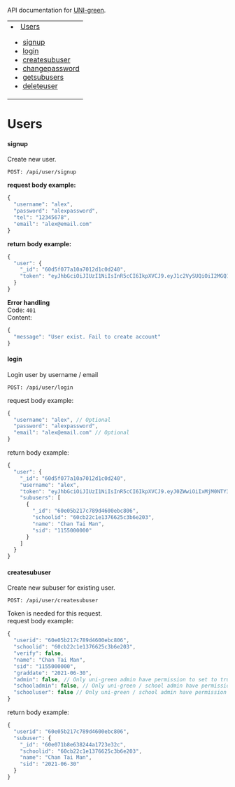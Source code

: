 API documentation for [UNI-green](https://github.com/samuelch727/UNI-green).

<table>
  <tr>
    <td valign="top">
    <li><a href="#Users">Users</a></li>
        <ul>
          <li><a href="#signup">signup</a></li>
          <li><a href="#login">login</a></li>
          <li><a href="#createsubuser">createsubuser</a></li>
          <li><a href="#changepassword">changepassword</a></li>
          <li><a href="#getsubusers">getsubusers</a></li>
          <li><a href="#deleteuser">deleteuser</a></li>
        </ul>
    </td>
  </tr>
</table>

# Users

#### signup

Create new user.

```
POST: /api/user/signup
```

**request body example:**

```javascript
{
  "username": "alex",
  "password": "alexpassword",
  "tel": "12345678",
  "email": "alex@email.com"
}
```

**return body example:**

```javascript
{
  "user": {
    "_id": "60d5f077a10a7012d1c0d240",
    "token": "eyJhbGciOiJIUzI1NiIsInR5cCI6IkpXVCJ9.eyJ1c2VySUQiOiI2MGQ1ZjA3N2ExMGE3MDEyZDFjMGQyNDAiLCJlbWFpbCI6InNhbXVlbEBlbWFpbC5jb20iLCJ1c2VybmFtZSI6InNhbXVlbGNoIiwiaWF0IjoxNjI0NjMzNDYzLCJleHAiOjE2MjQ2MzUyNjN9.FXDVgHWzAV4mole9EPYFwgDgUeJC4bkdOYAHN2rlNi0"
  }
}
```

**Error handling**  
Code: `401`  
Content:

```javascript
{
  "message": "User exist. Fail to create account"
}
```

#### login

Login user by username / email

```
POST: /api/user/login
```

request body example:

```javascript
{
  "username": "alex", // Optional
  "password": "alexpassword",
  "email": "alex@email.com" // Optional
}
```

return body example:

```javascript
{
  "user": {
    "_id": "60d5f077a10a7012d1c0d240",
    "username": "alex",
    "token": "eyJhbGciOiJIUzI1NiIsInR5cCI6IkpXVCJ9.eyJ0ZWwiOiIxMjM0NTY3OCIsImVtYWlsIjoidGVzdGVtYWlsQGVtYWlsLmNvbSIsInVzZXJJRCI6IjYwZTA1YjIwN2M3ODlkNDYwMGViYzdmMiIsInVzZXJuYW1lIjoidGVzdHVzZXIiLCJzdWJ1c2VycyI6WyI2MGUwNWIyMTdjNzg5ZDQ2MDBlYmM4MDYiXSwiaWF0IjoxNjI1MzIxNDg1LCJleHAiOjE2MjUzMjMyODV9.cViUZvDPL_Eo6_y3i2Oar1y8quCLtAvHUHS1GkzHBNI",
    "subusers": [
      {
        "_id": "60e05b217c789d4600ebc806",
        "schoolid": "60cb22c1e1376625c3b6e203",
        "name": "Chan Tai Man",
        "sid": "1155000000"
      }
    ]
  }
}
```

#### createsubuser

Create new subuser for existing user.

```
POST: /api/user/createsubuser
```

Token is needed for this request.  
request body example:

```javascript
{
  "userid": "60e05b217c789d4600ebc806",
  "schoolid": "60cb22c1e1376625c3b6e203",
  "verify": false,
  "name": "Chan Tai Man",
  "sid": "1155000000",
  "graddate": "2021-06-30",
  "admin": false, // Only uni-green admin have permission to set to true
  "schooladmin": false, // Only uni-green / school admin have permission to set to true
  "schooluser": false // Only uni-green / school admin have permission to set to true
}
```

return body example:

```javascript
{
  "userid": "60e05b217c789d4600ebc806",
  "subuser": {
    "_id": "60e071b8e638244a1723e32c",
    "schoolid": "60cb22c1e1376625c3b6e203",
    "name": "Chan Tai Man",
    "sid": "2021-06-30"
  }
}
```
